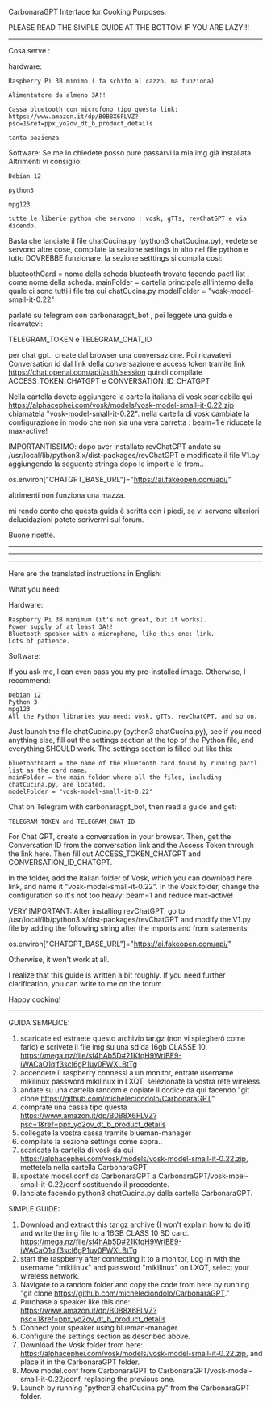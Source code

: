 CarbonaraGPT Interface for Cooking Purposes.

PLEASE READ THE SIMPLE GUIDE AT THE BOTTOM IF YOU ARE LAZY!!!




-------------

Cosa serve :

hardware:

    Raspberry Pi 3B minimo ( fa schifo al cazzo, ma funziona)

    Alimentatore da almeno 3A!!

    Cassa bluetooth con microfono tipo questa link: https://www.amazon.it/dp/B0B8X6FLVZ?psc=1&ref=ppx_yo2ov_dt_b_product_details

    tanta pazienza

Software: Se me lo chiedete posso pure passarvi la mia img già installata. Altrimenti vi consiglio:

    Debian 12

    python3

    mpg123

    tutte le liberie python che servono : vosk, gTTs, revChatGPT e via dicendo.

Basta che lanciate il file chatCucina.py (python3 chatCucina.py), vedete se servono altre cose, compilate la sezione settings in alto nel file python e tutto DOVREBBE funzionare. la sezione setttings si compila cosi:

bluetoothCard = nome della scheda bluetooth trovate facendo pactl list , come nome della scheda. mainFolder = cartella principale all'interno della quale ci sono tutti i file tra cui chatCucina.py modelFolder = "vosk-model-small-it-0.22"

parlate su telegram con carbonaragpt_bot , poi leggete una guida e ricavatevi:

TELEGRAM_TOKEN e TELEGRAM_CHAT_ID

per chat gpt.. create dal browser una conversazione. Poi ricavatevi Conversation id dal link della conversazione e access token tramite link https://chat.openai.com/api/auth/session quindi compilate ACCESS_TOKEN_CHATGPT e CONVERSATION_ID_CHATGPT

Nella cartella dovete aggiungere la cartella italiana di vosk scaricabile qui https://alphacephei.com/vosk/models/vosk-model-small-it-0.22.zip chiamatela "vosk-model-small-it-0.22". nella cartella di vosk cambiate la configurazione in modo che non sia una vera carretta : beam=1 e riducete la max-active!

IMPORTANTISSIMO: dopo aver installato revChatGPT andate su /usr/local/lib/python3.x/dist-packages/revChatGPT e modificate il file V1.py aggiungendo la seguente stringa dopo le import e le from..

os.environ["CHATGPT_BASE_URL"]="https://ai.fakeopen.com/api/"

altrimenti non funziona una mazza.

mi rendo conto che questa guida è scritta con i piedi, se vi servono ulteriori delucidazioni potete scrivermi sul forum.

Buone ricette.

--------------------------------------------------
--------------------------------------------------
--------------------------------------------------



Here are the translated instructions in English:

What you need:

Hardware:

    Raspberry Pi 3B minimum (it's not great, but it works).
    Power supply of at least 3A!!
    Bluetooth speaker with a microphone, like this one: link.
    Lots of patience.

Software:

If you ask me, I can even pass you my pre-installed image. Otherwise, I recommend:

    Debian 12
    Python 3
    mpg123
    All the Python libraries you need: vosk, gTTs, revChatGPT, and so on.

Just launch the file chatCucina.py (python3 chatCucina.py), see if you need anything else, fill out the settings section at the top of the Python file, and everything SHOULD work. The settings section is filled out like this:

    bluetoothCard = the name of the Bluetooth card found by running pactl list as the card name.
    mainFolder = the main folder where all the files, including chatCucina.py, are located.
    modelFolder = "vosk-model-small-it-0.22"

Chat on Telegram with carbonaragpt_bot, then read a guide and get:

    TELEGRAM_TOKEN and TELEGRAM_CHAT_ID

For Chat GPT, create a conversation in your browser. Then, get the Conversation ID from the conversation link and the Access Token through the link here. Then fill out ACCESS_TOKEN_CHATGPT and CONVERSATION_ID_CHATGPT.

In the folder, add the Italian folder of Vosk, which you can download here link, and name it "vosk-model-small-it-0.22". In the Vosk folder, change the configuration so it's not too heavy: beam=1 and reduce max-active!

VERY IMPORTANT: After installing revChatGPT, go to /usr/local/lib/python3.x/dist-packages/revChatGPT and modify the V1.py file by adding the following string after the imports and from statements:



os.environ["CHATGPT_BASE_URL"]="https://ai.fakeopen.com/api/"

Otherwise, it won't work at all.

I realize that this guide is written a bit roughly. If you need further clarification, you can write to me on the forum.

Happy cooking!

--------------------------------------------------------------------------------------------------------------------------------------------------------------------------


GUIDA SEMPLICE:
1) scaricate ed estraete questo archivio tar.gz (non vi spiegherò come farlo) e scrivete il file img su una sd da 16gb CLASSE 10. https://mega.nz/file/sf4hAb5D#21KfqH9WriBE9-iWACaO1qlf3scI6gP1uy0FWXLBtTg
2) accendete il raspberry connessi a un monitor, entrate username mikilinux password mikilinux in LXQT, selezionate la vostra rete wireless.
3) andate su una cartella random e copiate il codice da qui facendo "git clone https://github.com/micheleciondolo/CarbonaraGPT"
4) comprate una cassa tipo questa https://www.amazon.it/dp/B0B8X6FLVZ?psc=1&ref=ppx_yo2ov_dt_b_product_details
5) collegate la vostra cassa tramite blueman-manager
6) compilate la sezione settings come sopra..
7) scaricate la cartella di vosk da qui https://alphacephei.com/vosk/models/vosk-model-small-it-0.22.zip, mettetela nella cartella CarbonaraGPT
8) spostate model.conf da CarbonaraGPT a CarbonaraGPT/vosk-moel-small-it-0.22/conf sostituendo il precedente.
9) lanciate facendo python3 chatCucina.py dalla cartella CarbonaraGPT.



SIMPLE GUIDE:
1) Download and extract this tar.gz archive (I won't explain how to do it) and write the img file to a 16GB CLASS 10 SD card. https://mega.nz/file/sf4hAb5D#21KfqH9WriBE9-iWACaO1qlf3scI6gP1uy0FWXLBtTg
2) start the raspberry after connecting it to a monitor, Log in with the username "mikilinux" and password "mikilinux" on LXQT, select your wireless network.
3) Navigate to a random folder and copy the code from here by running "git clone https://github.com/micheleciondolo/CarbonaraGPT."
4) Purchase a speaker like this one: https://www.amazon.it/dp/B0B8X6FLVZ?psc=1&ref=ppx_yo2ov_dt_b_product_details
5) Connect your speaker using blueman-manager.
6) Configure the settings section as described above.
7) Download the Vosk folder from here: https://alphacephei.com/vosk/models/vosk-model-small-it-0.22.zip, and place it in the CarbonaraGPT folder.
8) Move model.conf from CarbonaraGPT to CarbonaraGPT/vosk-model-small-it-0.22/conf, replacing the previous one.
9) Launch by running "python3 chatCucina.py" from the CarbonaraGPT folder.
